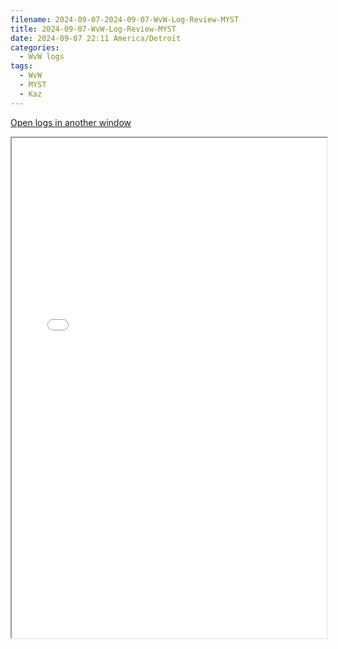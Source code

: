 ```yaml
---
filename: 2024-09-07-2024-09-07-WvW-Log-Review-MYST
title: 2024-09-07-WvW-Log-Review-MYST
date: 2024-09-07 22:11 America/Detroit
categories:
  - WvW logs
tags:
  - WvW
  - MYST
  - Kaz
---
```

 <a href="/assets/wvwlogs/reports20240907_MYST.html#202409072209-WvW-Log-Review" target="_blank">Open logs in another window</a>

<iframe src="/assets/wvwlogs/reports20240907_MYST.html#202409072209-WvW-Log-Review" width="100%" height="800" style="display:block; margin: 0 auto;"> </iframe>